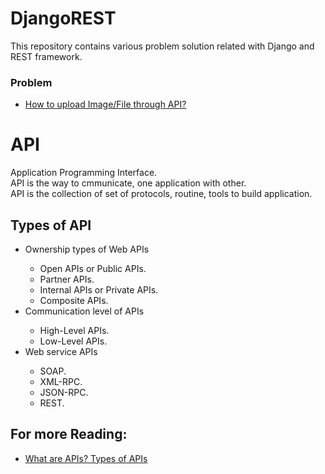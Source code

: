 # DjangoREST
This repository contains various problem solution related with Django and REST framework.

### Problem
- [How to upload Image/File through API?](https://github.com/MashodRana/DjangoREST/blob/master/file_upload_example/readme.md)

# API

Application Programming Interface.<br>
API is the way to cmmunicate, one application with other.<br>
API is the collection of set of protocols, routine, tools to build application.

<h2>Types of API</h2>
<ul>
    <li>Ownership types of Web APIs</li>
    <ul>
        <li>Open APIs or Public APIs.</li>
        <li>Partner APIs.</li>
        <li>Internal APIs or Private APIs.</li>
        <li>Composite APIs.</li>
    </ul>
    <li>Communication level of APIs</li>
    <ul>
        <li>High-Level APIs.</li>
        <li>Low-Level APIs.</li>
    </ul>
    <li>Web service APIs</li>
    <ul>
        <li>SOAP.</li>
        <li>XML-RPC.</li>
        <li>JSON-RPC.</li>
        <li>REST.</li>
    </ul>
</ul>

<h2>For more Reading:</h2>
<ul>
        <li><a href="https://www.decipherzone.com/blog-detail/Types-of-APIs">What are APIs? Types of APIs</a></li>
</ul>
